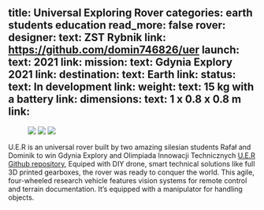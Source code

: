 title: Universal Exploring Rover
categories: earth students education
read_more: false
rover:
    designer:
        text: ZST Rybnik
        link: https://github.com/domin746826/uer
    launch:
        text: 2021
        link:
    mission:
        text: Gdynia Explory 2021
        link:
    destination:
        text: Earth
        link:
    status:
        text: In development
        link:
    weight:
        text: 15 kg with a battery
        link:
    dimensions:
        text: 1 x 0.8 x 0.8 m
        link:
---
<!-- title will be added here -->

<!-- rover details table will be added here -->

<!-- media section -->
<figure>
    <img src="{{ site.url }}/assets/img/UER/1.jpg" />
    <img src="{{ site.url }}/assets/img/UER/2.jpg" />
    <img src="{{ site.url }}/assets/img/UER/3.jpg" />
</figure>

U.E.R is an universal rover built by two amazing silesian students Rafał and Dominik to win Gdynia Explory and Olimpiada Innowacji Technicznych [U.E.R Github repository](https://github.com/domin746826/uer), Equiped with DIY drone, smart technical solutions like full 3D printed gearboxes, the rover was ready to conquer the world. This agile, four-wheeled research vehicle features vision systems for remote control and terrain documentation. It’s equipped with a manipulator for handling objects.